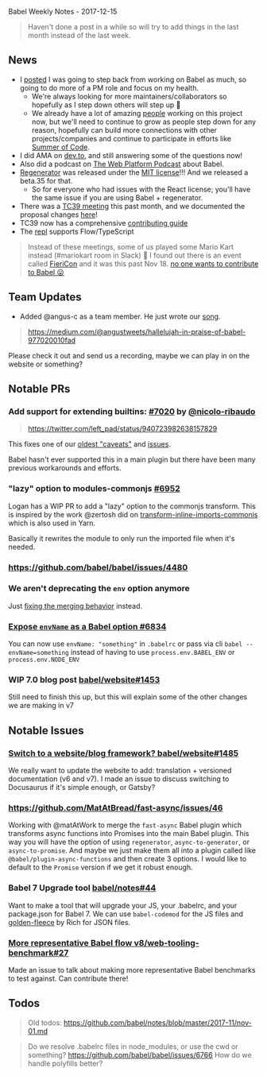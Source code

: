 Babel Weekly Notes - 2017-12-15

> Haven't done a post in a while so will try to add things in the last month instead of the last week.

## News

- I [posted](https://twitter.com/left_pad/status/938041651452416004) I was going to step back from working on Babel as much, so going to do more of a PM role and focus on my health.
  - We're always looking for more maintainers/collaborators so hopefully as I step down others will step up 🤗
  - We already have a lot of amazing [people](babeljs.io/team) working on this project now, but we'll need to continue to grow as people step down for any reason, hopefully can build more connections with other projects/companies and continue to participate in efforts like [Summer of Code](https://babeljs.io/blog/2017/08/09/babel-and-summer-of-code).
- I did AMA on [dev.to](https://twitter.com/ThePracticalDev/status/941007481987268609), and still answering some of the questions now!
- Also did a podcast on [The Web Platform Podcast](https://twitter.com/TheWebPlatform/status/940855461229793280) about Babel.
- [Regenerator](https://github.com/facebook/regenerator) was released under the [MIT license](https://twitter.com/left_pad/status/938825429955125248)!!! And we released a beta.35 for that.
  - So for everyone who had issues with the React license; you'll have the same issue if you are using Babel + regenerator.
- There was a [TC39 meeting](https://github.com/tc39/agendas/blob/master/2017/11.md) this past month, and we documented the proposal changes [here](https://github.com/babel/proposals/issues/34)!
- TC39 now has a comprehensive [contributing guide](https://twitter.com/bterlson/status/931586519592087552)
- The [repl](https://babeljs.io/repl/build/master) supports Flow/TypeScript

> Instead of these meetings, some of us played some Mario Kart instead (#mariokart room in Slack) 🙂
> I found out there is an event called [FieriCon](http://www.fiericon.com/) and it was this past Nov 18.
> [no one wants to contribute to Babel 😛](https://twitter.com/AdamRackis/status/931195056479965185)

## Team Updates

- Added @angus-c as a team member. He just wrote our [song](https://twitter.com/left_pad/status/938956634361094146).

> https://medium.com/@angustweets/hallelujah-in-praise-of-babel-977020010fad

Please check it out and send us a recording, maybe we can play in on the website or something?

## Notable PRs

### Add support for extending builtins: [#7020](https://github.com/babel/babel/pull/7020) by [@nicolo-ribaudo](https://github.com/nicolo-ribaudo)

> https://twitter.com/left_pad/status/940723982638157829

This fixes one of our [oldest "caveats"](https://babeljs.io/docs/usage/caveats/#classes) and [issues](https://github.com/babel/babel/issues/4480).

Babel hasn't ever supported this in a main plugin but there have been many previous workarounds and efforts.

### "lazy" option to modules-commonjs [#6952](https://github.com/babel/babel/pull/6952)

Logan has a WIP PR to add a "lazy" option to the commonjs transform. This is inspired by the work @zertosh did on [transform-inline-imports-commonjs](https://github.com/zertosh/babel-plugin-transform-inline-imports-commonjs) which is also used in Yarn.

Basically it rewrites the module to only run the imported file when it's needed.

### https://github.com/babel/babel/issues/4480

### We aren't deprecating the `env` option anymore

Just [fixing the merging behavior](https://twitter.com/left_pad/status/936687774098444288) instead.

### [Expose `envName` as a Babel option #6834](https://github.com/babel/babel/pull/6834)

You can now use `envName: "something"` in `.babelrc` or pass via cli `babel --envName=something` instead of having to use `process.env.BABEL_ENV` or `process.env.NODE_ENV`

### WIP 7.0 blog post [babel/website#1453](https://github.com/babel/website/pull/1453)

Still need to finish this up, but this will explain some of the other changes we are making in v7

## Notable Issues

### [Switch to a website/blog framework? babel/website#1485](https://github.com/babel/website/issues/1485)

We really want to update the website to add: translation + versioned documentation (v6 and v7). I made an issue to discuss switching to Docusaurus if it's simple enough, or Gatsby?

### https://github.com/MatAtBread/fast-async/issues/46

Working with @matAtWork to merge the `fast-async` Babel plugin which transforms async functions into Promises into the main Babel plugin. This way you will have the option of using `regenerator`, `async-to-generator`, or `async-to-promise`. And maybe we just make them all into a plugin called like `@babel/plugin-async-functions` and then create 3 options. I would like to default to the `Promise` version if we get it robust enough.

### Babel 7 Upgrade tool [babel/notes#44](https://github.com/babel/notes/issues/44)

Want to make a tool that will upgrade your JS, your .babelrc, and your package.json for Babel 7. We can use `babel-codemod` for the JS files and [golden-fleece](https://twitter.com/Rich_Harris/status/937144688590671873) by Rich for JSON files.

### [More representative Babel flow v8/web-tooling-benchmark#27](https://github.com/v8/web-tooling-benchmark/issues/27)

Made an issue to talk about making more representative Babel benchmarks to test against. Can contribute there!

## Todos

> Old todos: https://github.com/babel/notes/blob/master/2017-11/nov-01.md

> Do we resolve .babelrc files in node_modules, or use the cwd or something? https://github.com/babel/babel/issues/6766
> How do we handle polyfills better?
